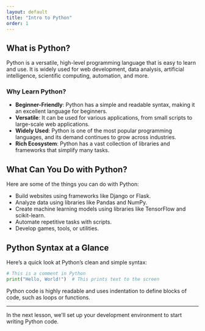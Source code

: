 ```yaml
---
layout: default
title: "Intro to Python"
order: 1
---
```


## What is Python?

Python is a versatile, high-level programming language that is easy to learn and use. It is widely used for web development, data analysis, artificial intelligence, scientific computing, automation, and more.

### Why Learn Python?

- **Beginner-Friendly**: Python has a simple and readable syntax, making it an excellent language for beginners.
- **Versatile**: It can be used for various applications, from small scripts to large-scale web applications.
- **Widely Used**: Python is one of the most popular programming languages, and its demand continues to grow across industries.
- **Rich Ecosystem**: Python has a vast collection of libraries and frameworks that simplify many tasks.

## What Can You Do with Python?

Here are some of the things you can do with Python:
- Build websites using frameworks like Django or Flask.
- Analyze data using libraries like Pandas and NumPy.
- Create machine learning models using libraries like TensorFlow and scikit-learn.
- Automate repetitive tasks with scripts.
- Develop games, tools, or utilities.

## Python Syntax at a Glance

Here’s a quick look at Python’s clean and simple syntax:

```python
# This is a comment in Python
print("Hello, World!")  # This prints text to the screen
```

Python code is highly readable and uses indentation to define blocks of code, such as loops or functions.

---

In the next lesson, we'll set up your development environment to start writing Python code.
